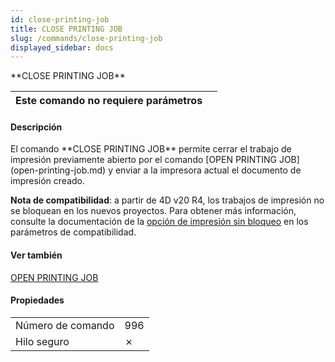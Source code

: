 ```yaml
---
id: close-printing-job
title: CLOSE PRINTING JOB
slug: /commands/close-printing-job
displayed_sidebar: docs
---
```


<!--REF #_command_.CLOSE PRINTING JOB.Syntax-->**CLOSE PRINTING JOB**<!-- END REF-->
<!--REF #_command_.CLOSE PRINTING JOB.Params-->
| Este comando no requiere parámetros |  |
| --- | --- |

<!-- END REF-->

#### Descripción 

<!--REF #_command_.CLOSE PRINTING JOB.Summary-->El comando **CLOSE PRINTING JOB** permite cerrar el trabajo de impresión previamente abierto por el comando [OPEN PRINTING JOB](open-printing-job.md) y enviar a la impresora actual el documento de impresión creado.<!-- END REF-->

  
**Nota de compatibilidad**: a partir de 4D v20 R4, los trabajos de impresión no se bloquean en los nuevos proyectos. Para obtener más información, consulte la documentación de la [opción de impresión sin bloqueo](https://developer.4d.com/docs/settings/compatibility/) en los parámetros de compatibilidad.

#### Ver también 

[OPEN PRINTING JOB](open-printing-job.md)  

#### Propiedades

|  |  |
| --- | --- |
| Número de comando | 996 |
| Hilo seguro | &cross; |


